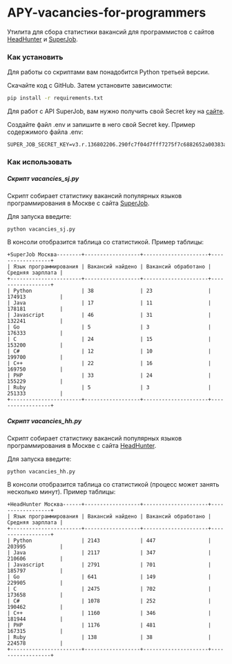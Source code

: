 # APY-vacancies-for-programmers
Утилита для сбора статистики вакансий для программистов с сайтов [HeadHunter](https://hh.ru/) и [SuperJob](https://www.superjob.ru/).
### Как установить

Для работы со скриптами вам понадобится Python третьей версии.

Скачайте код с GitHub. Затем установите зависимости:

```sh
pip install -r requirements.txt
```

Для работ с API SuperJob, вам нужно получить свой Secret key на [сайте](https://api.superjob.ru/).

Создайте файл .env и запишите в него свой Secret key.
Пример содержимого файла .env:
```
SUPER_JOB_SECRET_KEY=v3.r.136802206.290fc7f04d7fff7275f7c6882652a00383a9ab42.2c75de5185d6a779018565a302d6ada4ee9997d7
```
### Как использовать
##### Скрипт vacancies_sj.py
Скрипт собирает статистику вакансий популярных языков программирования в Москве с сайта [SuperJob](https://www.superjob.ru/).

Для запуска введите:
```
python vacancies_sj.py
```
В консоли отобразится таблица со статистикой. Пример таблицы:

```no-highlight
+SuperJob Москва--------+------------------+---------------------+------------------+
| Язык программирования | Вакансий найдено | Вакансий обработано | Средняя зарплата |
+-----------------------+------------------+---------------------+------------------+
| Python                | 38               | 23                  | 174913           |
| Java                  | 17               | 11                  | 178181           |
| Javascript            | 46               | 31                  | 132241           |
| Go                    | 5                | 3                   | 176333           |
| C                     | 24               | 15                  | 153200           |
| C#                    | 12               | 10                  | 199700           |
| C++                   | 22               | 16                  | 169750           |
| PHP                   | 33               | 24                  | 155229           |
| Ruby                  | 5                | 3                   | 251333           |
+-----------------------+------------------+---------------------+------------------+
```
##### Скрипт vacancies_hh.py
Скрипт собирает статистику вакансий популярных языков программирования в Москве с сайта [HeadHunter](https://hh.ru/).

Для запуска введите:
```
python vacancies_hh.py
```
В консоли отобразится таблица со статистикой (процесс может занять несколько минут). Пример таблицы:
```no-highlight
+HeadHunter Москва------+------------------+---------------------+------------------+
| Язык программирования | Вакансий найдено | Вакансий обработано | Средняя зарплата |
+-----------------------+------------------+---------------------+------------------+
| Python                | 2143             | 447                 | 203995           |
| Java                  | 2117             | 347                 | 210606           |
| Javascript            | 2791             | 701                 | 185797           |
| Go                    | 641              | 149                 | 229905           |
| C                     | 2475             | 702                 | 173658           |
| C#                    | 1078             | 252                 | 190462           |
| C++                   | 1160             | 346                 | 181944           |
| PHP                   | 1176             | 481                 | 167315           |
| Ruby                  | 138              | 38                  | 224578           |
+-----------------------+------------------+---------------------+------------------+
```
